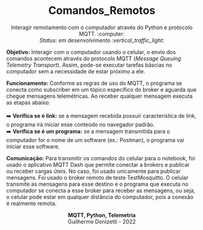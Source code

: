 <h1 align="center">Comandos_Remotos</h1>
<p align="center">
Interagir remotamento com o computador através do Python e protocolo MQTT. :computer:<br>
<i>Status: em desenvolvimento :vertical_traffic_light:</i>
</p>

<b>Objetivo:</b> Interagir com o computador usando o celular, o envio dos comandos acontecem através do protocolo MQTT (<i>Message Queuing Telemetry Transport</i>). Assim, pode-se executar tarefas báscias no computador sem a necessidade de estar próximo a ele.

<b>Funcionamento:</b> Conforme as regras de uso do MQTT, o programa se conecta como subscriber em um tópico específico do broker e aguarda que chegue mensagens telemétricas. Ao receber qualquer mensagem executa as etapas abaixo:<br>
<br>
:arrow_right: <b>Verifica se é link:</b> se a mensagem recebida possuir característica de link, o programa irá iniciar esse conteúdo no navegador padrão.<br>
:arrow_right: <b>Verifica se é um programa:</b> se a mensagem transmitida para o computador for o nome de um software (ex.: Postman), o programa vai iniciar esse software.<br>

<b>Comunicação:</b> Para transmitir os comandos do celular para o notebook, foi usado o aplicativo MQTT Dash que permite conectar a brokers e publicar ou receber cargas úteis. No caso, foi usado unicamente para publicar mensagens. Foi usado o broker remoto de teste TestMosquitto. O celular transmite as mensagens para esse destino e o programa que executa no computador se conecta a esse broker para receber as mensagens, ou seja, o celular pode estar em qualquer distância do computador, pois a conexão é realmente remota.

<p align="center">
<b>MQTT, Python, Telemetria</b><br>Guilherme Donizetti - 2022
</p>

